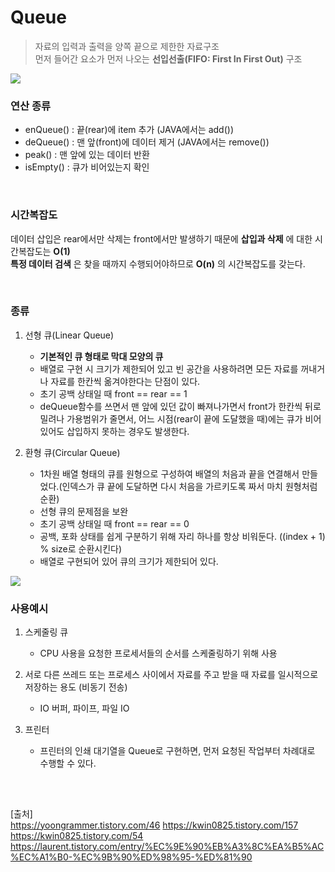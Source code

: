 # Queue

> 자료의 입력과 출력을 양쪽 끝으로 제한한 자료구조   
> 먼저 들어간 요소가 먼저 나오는 **선입선출(FIFO: First In First Out)** 구조

<img src="https://img1.daumcdn.net/thumb/R1280x0/?scode=mtistory2&fname=https%3A%2F%2Fblog.kakaocdn.net%2Fdn%2F5NOv1%2FbtqSTINnoq8%2F4f8bjzzf6W4POewlq8At31%2Fimg.png" />

<br>

### 연산 종류
- enQueue() : 끝(rear)에 item 추가 (JAVA에서는 add())
- deQueue() : 맨 앞(front)에 데이터 제거 (JAVA에서는 remove())
- peak() : 맨 앞에 있는 데이터 반환
- isEmpty() : 큐가 비어있는지 확인

<br>

### 시간복잡도
데이터 삽입은 rear에서만 삭제는 front에서만 발생하기 때문에 **삽입과 삭제** 에 대한 시간복잡도는 **O(1)**   
**특정 데이터 검색** 은 찾을 때까지 수행되어야하므로 **O(n)** 의 시간복잡도를 갖는다.

<br>

### 종류
1. 선형 큐(Linear Queue)
    - **기본적인 큐 형태로 막대 모양의 큐**
    - 배열로 구현 시 크기가 제한되어 있고 빈 공간을 사용하려면 모든 자료를 꺼내거나 자료를 한칸씩 옮겨야한다는 단점이 있다.
    - 초기 공백 상태일 때 front == rear == 1
    - deQueue함수를 쓰면서 맨 앞에 있던 값이 빠져나가면서 front가 한칸씩 뒤로 밀려나 가용범위가 줄면서, 어느 시점(rear이 끝에 도달했을 때)에는 큐가 비어있어도 삽입하지 못하는 경우도 발생한다.

2. 환형 큐(Circular Queue)
    - 1차원 배열 형태의 큐를 원형으로 구성하여 배열의 처음과 끝을 연결해서 만들었다.(인덱스가 큐 끝에 도달하면 다시 처음을 가르키도록 짜서 마치 원형처럼 순환) 
    - 선형 큐의 문제점을 보완
    - 초기 공백 상태일 때 front == rear == 0
    - 공백, 포화 상태를 쉽게 구분하기 위해 자리 하나를 항상 비워둔다. ((index + 1) % size로 순환시킨다)
    - 배열로 구현되어 있어 큐의 크기가 제한되어 있다.

<img src="https://img1.daumcdn.net/thumb/R1280x0/?scode=mtistory2&fname=https%3A%2F%2Fblog.kakaocdn.net%2Fdn%2FRrA1R%2FbtqSPFc4BIJ%2FTLULef3Qof0kzKSXe7khZ1%2Fimg.png" />

<br>

### 사용예시
1. 스케줄링 큐
    - CPU 사용을 요청한 프로세서들의 순서를 스케줄링하기 위해 사용

2. 서로 다른 쓰레드 또는 프로세스 사이에서 자료를 주고 받을 때 자료를 일시적으로 저장하는 용도 (비동기 전송)
    - IO 버퍼, 파이프, 파일 IO

3. 프린터
    - 프린터의 인쇄 대기열을 Queue로 구현하면, 먼저 요청된 작업부터 차례대로 수행할 수 있다.

<br>

##

[출처]<br>
https://yoongrammer.tistory.com/46
https://kwin0825.tistory.com/157
https://kwin0825.tistory.com/54
https://laurent.tistory.com/entry/%EC%9E%90%EB%A3%8C%EA%B5%AC%EC%A1%B0-%EC%9B%90%ED%98%95-%ED%81%90
